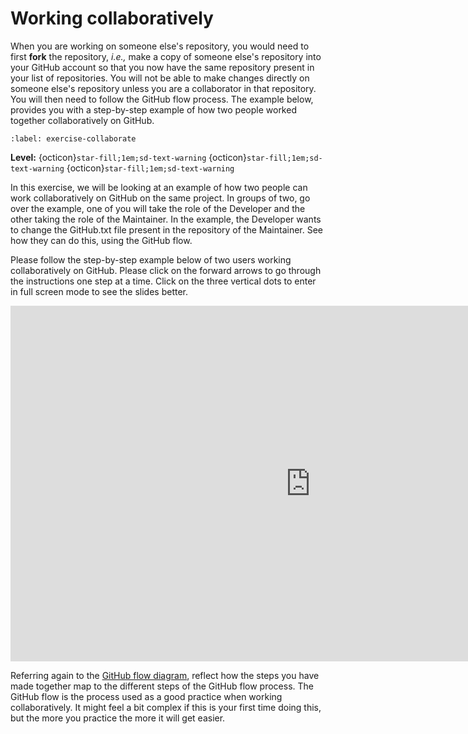 # Working collaboratively

When you are working on someone else's repository, you would need to first **fork** the repository, *i.e.,* make a copy
of someone else's repository into your GitHub account so that you now have the same repository present in your list of
repositories. You will not be able to make changes directly on someone else's repository unless you are a collaborator
in that repository. You will then need to follow the GitHub flow process. The example below, provides you with a
step-by-step example of how two people worked together collaboratively on GitHub.

```{exercise-start} Exercise 3.7: Working collaboratively in GitHub
:label: exercise-collaborate
```
**Level:** {octicon}`star-fill;1em;sd-text-warning` {octicon}`star-fill;1em;sd-text-warning` {octicon}`star-fill;1em;sd-text-warning`

In this exercise, we will be looking at an example of how two people can work collaboratively on GitHub on the same
project. In groups of two, go over the example, one of you will take the role of the Developer and the other taking the
role of the Maintainer. In the example, the Developer wants to change the GitHub.txt file present in the repository of
the Maintainer. See how they can do this, using the GitHub flow.

Please follow the step-by-step example below of two users working collaboratively on GitHub.  Please click on the forward arrows to go through the
instructions one step at a time. Click on the three vertical dots to enter in full screen mode to see the slides better.

<div class="container"> 
  <iframe class="responsive-iframe" src="https://docs.google.com/presentation/d/1l5vqh3koANJgR6vCzIwDIMr_be0hS2owomJel-7qG7Q/embed?start=false&loop=false&delayms=3000" frameborder="0" width="960" height="569" allowfullscreen="true" mozallowfullscreen="true" webkitallowfullscreen="true"></iframe>
</div>


Referring again to the [GitHub flow diagram](fig-github-flow), reflect how the steps you have made together map to
the different steps of the GitHub flow process. The GitHub flow is the process used as a good practice when working
collaboratively. It might feel a bit complex if this is your first time doing this, but the more you practice the more
it will get easier.

```{exercise-end}
```





